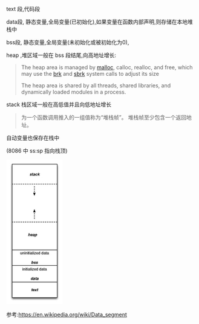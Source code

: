 text 段,代码段

data段, 静态变量,全局变量(已初始化),如果变量在函数内部声明,则存储在本地堆栈中

bss段, 静态变量,全局变量(未初始化或被初始化为0),

heap ,堆区域一般在 bss 段结尾,向高地址增长:

> The heap area is managed by [malloc](https://en.wikipedia.org/wiki/Malloc), calloc, realloc, and free, which may use the [brk](https://en.wikipedia.org/wiki/Sbrk) and [sbrk](https://en.wikipedia.org/wiki/Sbrk) system calls to adjust its size
>
> The heap area is shared by all threads, shared libraries, and dynamically loaded modules in a process.



stack 栈区域一般在高低值并且向低地址增长

> 为一个函数调用推入的一组值称为“堆栈帧”。 堆栈帧至少包含一个返回地址。

自动变量也保存在栈中

(8086 中 ss:sp 指向栈顶)



![img](image/page1-149px-Program_memory_layout.pdf.jpg)

参考:https://en.wikipedia.org/wiki/Data_segment